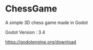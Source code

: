# ChessGame
A simple 3D chess game made in Godot 

Godot Version : 3.4

https://godotengine.org/download
